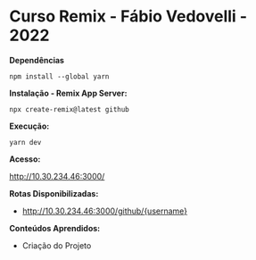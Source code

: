 # Curso Remix - Fábio Vedovelli - 2022  

**Dependências** 

    npm install --global yarn  

**Instalação - Remix App Server:** 

    npx create-remix@latest github
 

**Execução:**  

    yarn dev  

**Acesso:**  

http://10.30.234.46:3000/  

**Rotas Disponibilizadas:**

- http://10.30.234.46:3000/github/{username}

**Conteúdos Aprendidos:**

- Criação do Projeto
